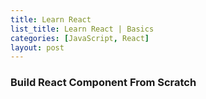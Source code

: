 ```yaml
---
title: Learn React 
list_title: Learn React | Basics
categories: [JavaScript, React]
layout: post
---
```


### Build React Component From Scratch

